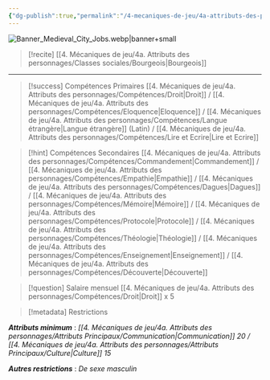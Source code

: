```yaml
---
{"dg-publish":true,"permalink":"/4-mecaniques-de-jeu/4a-attributs-des-personnages/metiers/avocat/"}
---
```


![Banner_Medieval_City_Jobs.webp|banner+small](/img/user/Z.%20Ressources/Banner_Medieval_City_Jobs.webp)

>[!recite] [[4. Mécaniques de jeu/4a. Attributs des personnages/Classes sociales/Bourgeois\|Bourgeois]] 



---

>[!success] Compétences Primaires
> [[4. Mécaniques de jeu/4a. Attributs des personnages/Compétences/Droit\|Droit]] / [[4. Mécaniques de jeu/4a. Attributs des personnages/Compétences/Eloquence\|Eloquence]] / [[4. Mécaniques de jeu/4a. Attributs des personnages/Compétences/Langue étrangère\|Langue étrangère]] (Latin) / [[4. Mécaniques de jeu/4a. Attributs des personnages/Compétences/Lire et Ecrire\|Lire et Ecrire]] 

>[!hint] Compétences Secondaires
> [[4. Mécaniques de jeu/4a. Attributs des personnages/Compétences/Commandement\|Commandement]] / [[4. Mécaniques de jeu/4a. Attributs des personnages/Compétences/Empathie\|Empathie]] / [[4. Mécaniques de jeu/4a. Attributs des personnages/Compétences/Dagues\|Dagues]] / [[4. Mécaniques de jeu/4a. Attributs des personnages/Compétences/Mémoire\|Mémoire]] / [[4. Mécaniques de jeu/4a. Attributs des personnages/Compétences/Protocole\|Protocole]] / [[4. Mécaniques de jeu/4a. Attributs des personnages/Compétences/Théologie\|Théologie]] / [[4. Mécaniques de jeu/4a. Attributs des personnages/Compétences/Enseignement\|Enseignement]] / [[4. Mécaniques de jeu/4a. Attributs des personnages/Compétences/Découverte\|Découverte]] 

>[!question] Salaire mensuel 
> [[4. Mécaniques de jeu/4a. Attributs des personnages/Compétences/Droit\|Droit]] x 5

>[!metadata] Restrictions

***Attributs minimum*** : *[[4. Mécaniques de jeu/4a. Attributs des personnages/Attributs Principaux/Communication\|Communication]] 20 / [[4. Mécaniques de jeu/4a. Attributs des personnages/Attributs Principaux/Culture\|Culture]] 15*

***Autres restrictions*** : *De sexe masculin*